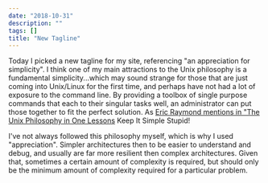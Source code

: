 ```yaml
---
date: "2018-10-31"
description: ""
tags: []
title: "New Tagline"
---
```


Today I picked a new tagline for my site, referencing "an appreciation for simplicity".  I think one
of my main attractions to the Unix philosophy is a fundamental simplicity...which may sound strange for those that 
are just coming into Unix/Linux for the first time, and perhaps have not had a lot of exposure to the command line. By 
providing a toolbox of single purpose commands that each to their singular tasks well, an administrator can put
those together to fit the perfect solution.  As [Eric Raymond mentions in "The Unix Philosophy in One Lessons](http://www.catb.org/esr/writings/taoup/html/ch01s07.html) Keep It Simple Stupid!

I've not always followed this philosophy myself, which is why I used "appreciation".  Simpler architectures then to be easier to 
understand and debug, and usually are far more resilient then complex architectures.  Given that, sometimes a certain
amount of complexity is required, but should only be the minimum amount of complexity required for a particular 
problem.
